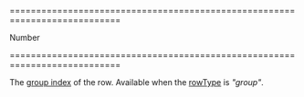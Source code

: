 <!--**
/*-------------------------------------------
    Auto-generated file. Do not modify.
-------------------------------------------

**-->
===========================================================================
<!--type-->Number<!--/type-->
===========================================================================

<!--shortDescription-->
The [group index](/Documentation/Guide/Widgets/DataGrid/Grouping/#Calculating_the_Group_Index) of the row. Available when the [rowType](/Documentation/ApiReference/UI_Widgets/dxDataGrid/Row/#rowType) is *"group"*.
<!--/shortDescription-->

<!--fullDescription-->

<!--/fullDescription-->
